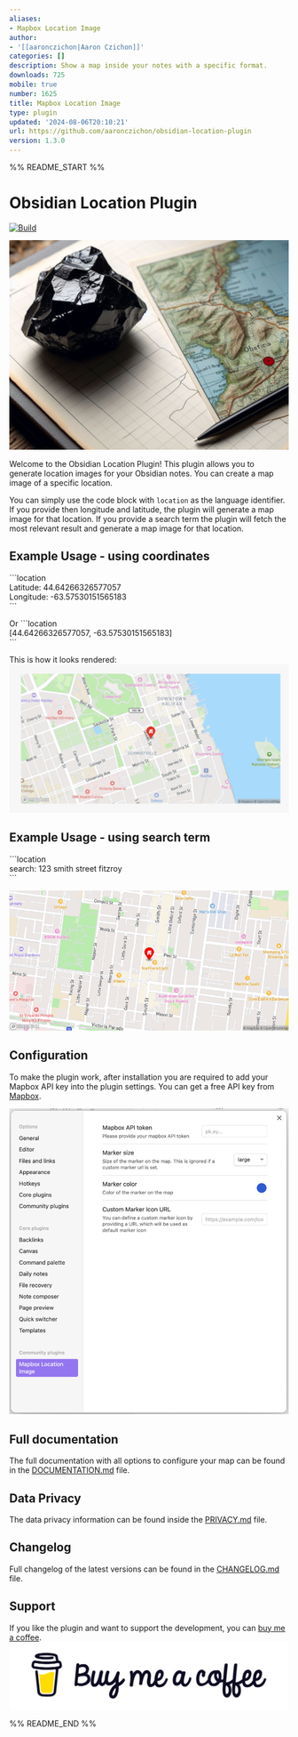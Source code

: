 ```yaml
---
aliases:
- Mapbox Location Image
author:
- '[[aaronczichon|Aaron Czichon]]'
categories: []
description: Show a map inside your notes with a specific format.
downloads: 725
mobile: true
number: 1625
title: Mapbox Location Image
type: plugin
updated: '2024-08-06T20:10:21'
url: https://github.com/aaronczichon/obsidian-location-plugin
version: 1.3.0
---
```


%% README_START %%

# Obsidian Location Plugin

[![Build](https://github.com/aaronczichon/obsidian-location-plugin/actions/workflows/build.yml/badge.svg?branch=main)](https://github.com/aaronczichon/obsidian-location-plugin/actions/workflows/build.yml)

![Obsidian location image generated by ChatGPT](https://raw.githubusercontent.com/aaronczichon/obsidian-location-plugin/HEAD//docs/designer.png)

Welcome to the Obsidian Location Plugin! This plugin allows you to generate location images for your Obsidian notes. You can create a map image of a specific location.

You can simply use the code block with `location` as the language identifier. If you provide then longitude and latitude, the plugin will generate a map image for that location. If you provide a search term the plugin will fetch the most relevant result and generate a map image for that location.

## Example Usage - using coordinates

\```location  
Latitude: 44.64266326577057  
Longitude: -63.57530151565183  
\```

Or
\```location  
[44.64266326577057, -63.57530151565183]  
\```

This is how it looks rendered:
![Screenshot of obsidian with rendered location image](https://raw.githubusercontent.com/aaronczichon/obsidian-location-plugin/HEAD//docs/rendered.png)

## Example Usage - using search term

\```location  
search: 123 smith street fitzroy  
\```

![Screenshot of basic search result](https://raw.githubusercontent.com/aaronczichon/obsidian-location-plugin/HEAD/docs/basic-search.png)

## Configuration

To make the plugin work, after installation you are required to add your Mapbox API key into the plugin settings. You can get a free API key from [Mapbox](https://www.mapbox.com/).

![Obsidian location plugin settings](https://raw.githubusercontent.com/aaronczichon/obsidian-location-plugin/HEAD//docs/settings.png)

## Full documentation

The full documentation with all options to configure your map can be found in the [DOCUMENTATION.md](./DOCUMENTATION.md) file.

## Data Privacy

The data privacy information can be found inside the [PRIVACY.md](./PRIVACY.md) file.

## Changelog

Full changelog of the latest versions can be found in the [CHANGELOG.md](./CHANGELOG.md) file.

## Support

If you like the plugin and want to support the development, you can [buy me a coffee](https://buymeacoffee.com/aaronczichon.de).  
[![buy me a coffee](https://raw.githubusercontent.com/aaronczichon/obsidian-location-plugin/HEAD//docs/bmc.png)](https://buymeacoffee.com/aaronczichon.de)


%% README_END %%